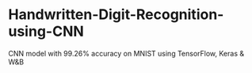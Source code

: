 # Handwritten-Digit-Recognition-using-CNN
CNN model with 99.26% accuracy on MNIST using TensorFlow, Keras &amp; W&amp;B
